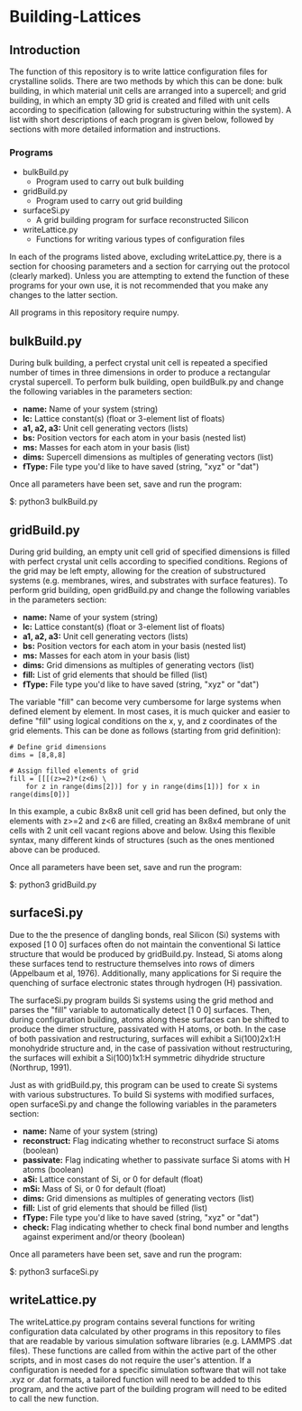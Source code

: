 # Building-Lattices

## Introduction

The function of this repository is to write lattice configuration files for crystalline solids. There are two methods by which this can be done: bulk building, in which material unit cells are arranged into a supercell; and grid building, in which an empty 3D grid is created and filled with unit cells according to specification (allowing for substructuring within the system). A list with short descriptions of each program is given below, followed by sections with more detailed information and instructions.

### Programs

- bulkBuild.py
  - Program used to carry out bulk building
- gridBuild.py
  - Program used to carry out grid building
- surfaceSi.py
  - A grid building program for surface reconstructed Silicon
- writeLattice.py
  - Functions for writing various types of configuration files

In each of the programs listed above, excluding writeLattice.py, there is a section for choosing parameters and a section for carrying out the protocol (clearly marked). Unless you are attempting to extend the function of these programs for your own use, it is not recommended that you make any changes to the latter section.

All programs in this repository require numpy.

## bulkBuild.py

During bulk building, a perfect crystal unit cell is repeated a specified number of times in three dimensions in order to produce a rectangular crystal supercell. To perform bulk building, open buildBulk.py and change the following variables in the parameters section:

- **name:** Name of your system (string)
- **lc:** Lattice constant(s) (float or 3-element list of floats)
- **a1, a2, a3:** Unit cell generating vectors (lists)
- **bs:** Position vectors for each atom in your basis (nested list)
- **ms:** Masses for each atom in your basis (list)
- **dims:** Supercell dimensions as multiples of generating vectors (list)
- **fType:** File type you'd like to have saved (string, "xyz" or "dat")

Once all parameters have been set, save and run the program:

$: python3 bulkBuild.py

## gridBuild.py

During grid building, an empty unit cell grid of specified dimensions is filled with perfect crystal unit cells according to specified conditions. Regions of the grid may be left empty, allowing for the creation of substructured systems (e.g. membranes, wires, and substrates with surface features). To perform grid building, open gridBuild.py and change the following variables in the parameters section:

- **name:** Name of your system (string)
- **lc:** Lattice constant(s) (float or 3-element list of floats)
- **a1, a2, a3:** Unit cell generating vectors (lists)
- **bs:** Position vectors for each atom in your basis (nested list)
- **ms:** Masses for each atom in your basis (list)
- **dims:** Grid dimensions as multiples of generating vectors (list)
- **fill:** List of grid elements that should be filled (list)
- **fType:** File type you'd like to have saved (string, "xyz" or "dat")

The variable "fill" can become very cumbersome for large systems when defined element by element. In most cases, it is much quicker and easier to define "fill" using logical conditions on the x, y, and z coordinates of the grid elements. This can be done as follows (starting from grid definition):

```
# Define grid dimensions
dims = [8,8,8]

# Assign filled elements of grid
fill = [[[(z>=2)*(z<6) \
    for z in range(dims[2])] for y in range(dims[1])] for x in range(dims[0])]
```

In this example, a cubic 8x8x8 unit cell grid has been defined, but only the elements with z>=2 and z<6 are filled, creating an 8x8x4 membrane of unit cells with 2 unit cell vacant regions above and below. Using this flexible syntax, many different kinds of structures (such as the ones mentioned above can be produced.

Once all parameters have been set, save and run the program:

$: python3 gridBuild.py

## surfaceSi.py

Due to the the presence of dangling bonds, real Silicon (Si) systems with exposed [1 0 0] surfaces often do not maintain the conventional Si lattice structure that would be produced by gridBuild.py. Instead, Si atoms along these surfaces tend to restructure themselves into rows of dimers (Appelbaum et al, 1976). Additionally, many applications for Si require the quenching of surface electronic states through hydrogen (H) passivation.

The surfaceSi.py program builds Si systems using the grid method and parses the "fill" variable to automatically detect [1 0 0] surfaces. Then, during configuration building, atoms along these surfaces can be shifted to produce the dimer structure, passivated with H atoms, or both. In the case of both passivation and restructuring, surfaces will exhibit a Si(100)2x1:H monohydride structure and, in the case of passivation without restructuring, the surfaces will exhibit a Si(100)1x1:H symmetric dihydride structure (Northrup, 1991).

Just as with gridBuild.py, this program can be used to create Si systems with various substructures. To build Si systems with modified surfaces, open surfaceSi.py and change the following variables in the parameters section:

- **name:** Name of your system (string)
- **reconstruct:** Flag indicating whether to reconstruct surface Si atoms (boolean)
- **passivate:** Flag indicating whether to passivate surface Si atoms with H atoms (boolean)
- **aSi:** Lattice constant of Si, or 0 for default (float)
- **mSi:** Mass of Si, or 0 for default (float)
- **dims:** Grid dimensions as multiples of generating vectors (list)
- **fill:** List of grid elements that should be filled (list)
- **fType:** File type you'd like to have saved (string, "xyz" or "dat")
- **check:** Flag indicating whether to check final bond number and lengths against experiment and/or theory (boolean)

Once all parameters have been set, save and run the program:

$: python3 surfaceSi.py

## writeLattice.py

The writeLattice.py program contains several functions for writing configuration data calculated by other programs in this repository to files that are readable by various simulation software libraries (e.g. LAMMPS .dat files). These functions are called from within the active part of the other scripts, and in most cases do not require the user's attention. If a configuration is needed for a specific simulation software that will not take .xyz or .dat formats, a tailored function will need to be added to this program, and the active part of the building program will need to be edited to call the new function.
